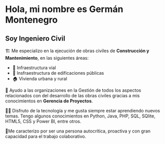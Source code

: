 # Hola, mi nombre es Germán Montenegro
## Soy Ingeniero Civil

🏗 Me especializo en la ejecución de obras civiles de **Construcción y Mantenimiento**, en las siguientes áreas:

- 🚧 Infraestructura vial
- 🏥 Insfraestructura de edificaciones públicas
- 🏠 Vivienda urbana y rural

🚨 Ayudo a las organizaciones en la Gestión de todos los aspectos relacionados con del desarrollo de las obras civiles gracias a mis conocimientos en **Gerencia de Proyectos**. 

👨‍💻 Disfruto de la tecnología y me gusta siempre estar aprendiendo nuevos temas.  Tengo algunos conocimientos en Python, Java, PHP, SQL, SQlite, HTML5, CSS y Power BI, entre otros.

🚦Me caracterizo por ser una persona autocrítica, proactiva y con gran capacidad para el trabajo colaborativo.

